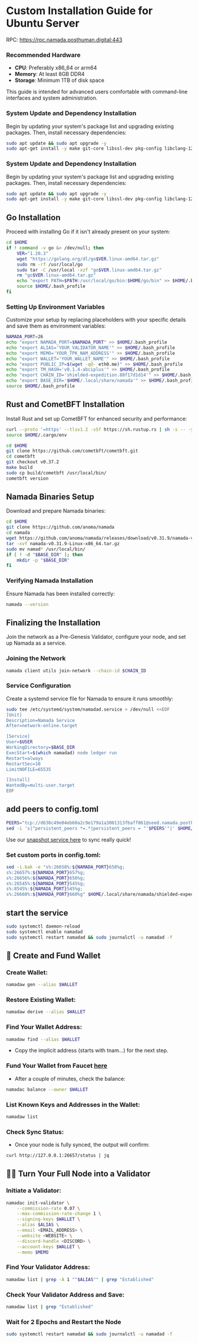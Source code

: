 # Custom Installation Guide for Ubuntu Server

RPC: https://rpc.namada.posthuman.digital:443


### Recommended Hardware

- **CPU**: Preferably x86_64 or arm64
- **Memory**: At least 8GB DDR4
- **Storage**: Minimum 1TB of disk space

This guide is intended for advanced users comfortable with command-line interfaces and system administration.

### System Update and Dependency Installation

Begin by updating your system's package list and upgrading existing packages. Then, install necessary dependencies:

```bash
sudo apt update && sudo apt upgrade -y
sudo apt-get install -y make git-core libssl-dev pkg-config libclang-12-dev build-essential protobuf-compiler
```

### System Update and Dependency Installation

Begin by updating your system's package list and upgrading existing packages. Then, install necessary dependencies:

```bash
sudo apt update && sudo apt upgrade -y
sudo apt-get install -y make git-core libssl-dev pkg-config libclang-12-dev build-essential protobuf-compiler
```

## Go Installation

Proceed with installing Go if it isn't already present on your system:

```bash
cd $HOME
if ! command -v go &> /dev/null; then
    VER="1.20.3"
    wget "https://golang.org/dl/go$VER.linux-amd64.tar.gz"
    sudo rm -rf /usr/local/go
    sudo tar -C /usr/local -xzf "go$VER.linux-amd64.tar.gz"
    rm "go$VER.linux-amd64.tar.gz"
    echo "export PATH=$PATH:/usr/local/go/bin:$HOME/go/bin" >> $HOME/.bash_profile
    source $HOME/.bash_profile
fi
```

### Setting Up Environment Variables

Customize your setup by replacing placeholders with your specific details and save them as environment variables:

```bash
NAMADA_PORT=26
echo "export NAMADA_PORT=$NAMADA_PORT" >> $HOME/.bash_profile
echo "export ALIAS='YOUR_VALIDATOR_NAME'" >> $HOME/.bash_profile
echo "export MEMO='YOUR_TPK_NAM_ADDRESS'" >> $HOME/.bash_profile
echo "export WALLET='YOUR_WALLET_NAME'" >> $HOME/.bash_profile
echo "export PUBLIC_IP=$(wget -qO- eth0.me)" >> $HOME/.bash_profile
echo "export TM_HASH='v0.1.4-abciplus'" >> $HOME/.bash_profile
echo "export CHAIN_ID='shielded-expedition.88f17d1d14'" >> $HOME/.bash_profile
echo "export BASE_DIR='$HOME/.local/share/namada'" >> $HOME/.bash_profile
source $HOME/.bash_profile
```

## Rust and CometBFT Installation

Install Rust and set up CometBFT for enhanced security and performance:

```bash
curl --proto '=https' --tlsv1.2 -sSf https://sh.rustup.rs | sh -s -- -y
source $HOME/.cargo/env

cd $HOME
git clone https://github.com/cometbft/cometbft.git
cd cometbft
git checkout v0.37.2
make build
sudo cp build/cometbft /usr/local/bin/
cometbft version
```

## Namada Binaries Setup

Download and prepare Namada binaries:

```bash
cd $HOME
git clone https://github.com/anoma/namada
cd namada
wget https://github.com/anoma/namada/releases/download/v0.31.9/namada-v0.31.9-Linux-x86_64.tar.gz
tar -xvf namada-v0.31.9-Linux-x86_64.tar.gz
sudo mv namad* /usr/local/bin/
if [ ! -d "$BASE_DIR" ]; then
    mkdir -p "$BASE_DIR"
fi
```

### Verifying Namada Installation

Ensure Namada has been installed correctly:

```bash
namada --version
```

## Finalizing the Installation

Join the network as a Pre-Genesis Validator, configure your node, and set up Namada as a service.

### Joining the Network

```bash
namada client utils join-network --chain-id $CHAIN_ID
```

### Service Configuration

Create a systemd service file for Namada to ensure it runs smoothly:

```bash
sudo tee /etc/systemd/system/namadad.service > /dev/null <<EOF
[Unit]
Description=Namada Service
After=network-online.target

[Service]
User=$USER
WorkingDirectory=$BASE_DIR
ExecStart=$(which namadad) node ledger run
Restart=always
RestartSec=10
LimitNOFILE=65535

[Install]
WantedBy=multi-user.target
EOF
```
## add peers to config.toml

```bash
PEERS="tcp://d630c49e04eb60a2c9e179a1a3001313fbaff061@seed.namada.posthuman.digital:26656,tcp://7233f22a664457479a6b194f590f2db95c726240@namada-testnet-peer.itrocket.net:33656,tcp://95d58c49e8177dbb67ded1475381011b7c28c375@116.202.241.157:26656,tcp://8a9872e2502be4fd2664dc1477020f36a38a4940@5.78.71.104:26656"
sed -i 's|^persistent_peers *=.*|persistent_peers = "'$PEERS'"|' $HOME/.local/share/namada/shielded-expedition.88f17d1d14/config.toml
```

Use our [snapshot service here](https://github.com/Validator-POSTHUMAN/posthuman-source-data/blob/main/namada/snapshot-service.md) to sync really quick!

### Set custom ports in config.toml:

```bash
sed -i.bak -e "s%:26658%:${NAMADA_PORT}658%g;
s%:26657%:${NAMADA_PORT}657%g;
s%:26656%:${NAMADA_PORT}656%g;
s%:26545%:${NAMADA_PORT}545%g;
s%:8545%:${NAMADA_PORT}545%g;
s%:26660%:${NAMADA_PORT}660%g" $HOME/.local/share/namada/shielded-expedition.88f17d1d14/config.toml
```
## start the service
```bash
sudo systemctl daemon-reload
sudo systemctl enable namadad
sudo systemctl restart namadad && sudo journalctl -u namadad -f
```

## 🔎 Create and Fund Wallet

### Create Wallet:
```bash
namadaw gen --alias $WALLET
```

### Restore Existing Wallet:
```bash
namadaw derive --alias $WALLET
```

### Find Your Wallet Address:
```bash
namadaw find --alias $WALLET
```
- Copy the implicit address (starts with tnam...) for the next step.

### Fund Your Wallet from Faucet [here](https://namada.faucetme.pro/) 
- After a couple of minutes, check the balance:
```bash
namadac balance --owner $WALLET
```

### List Known Keys and Addresses in the Wallet:
```bash
namadaw list
```

### Check Sync Status:
- Once your node is fully synced, the output will confirm:
```bash
curl http://127.0.0.1:26657/status | jq
```

## 🧑‍🎓 Turn Your Full Node into a Validator

### Initiate a Validator:
```bash
namadac init-validator \
    --commission-rate 0.07 \
    --max-commission-rate-change 1 \
    --signing-keys $WALLET \
    --alias $ALIAS \
    --email <EMAIL_ADDRESS> \
    --website <WEBSITE> \
    --discord-handle <DISCORD> \
    --account-keys $WALLET \
    --memo $MEMO
```

### Find Your Validator Address:
```bash
namadaw list | grep -A 1 ""$ALIAS"" | grep "Established"
```

### Check Your Validator Address and Save:
```bash
namadaw list | grep "Established"
```

###  Wait for 2 Epochs and Restart the Node
```bash
sudo systemctl restart namadad && sudo journalctl -u namadad -f
```

